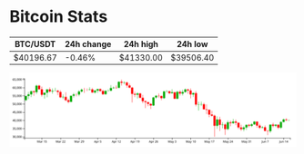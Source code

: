 # Bitcoin Stats

BTC/USDT|24h change|24h high|24h low|
|---|---|---|---|
|$40196.67|-0.46%|$41330.00|$39506.40|

<img src="./chart.svg">
